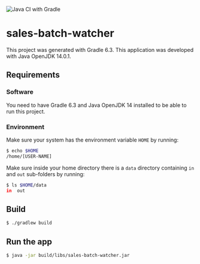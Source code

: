 ![Java CI with Gradle](https://github.com/pedroeml/sales-batch-watcher/workflows/Java%20CI%20with%20Gradle/badge.svg)

# sales-batch-watcher

This project was generated with Gradle 6.3. This application was developed with Java OpenJDK 14.0.1.

## Requirements

### Software

You need to have Gradle 6.3 and Java OpenJDK 14 installed to be able to run this project.

### Environment

Make sure your system has the environment variable `HOME` by running:

```bash
$ echo $HOME
/home/[USER-NAME]
```

Make sure inside your home directory there is a `data` directory containing `in` and `out` sub-folders by running:

```bash
$ ls $HOME/data
in  out
```

## Build
```bash
$ ./gradlew build
```

## Run the app
```bash
$ java -jar build/libs/sales-batch-watcher.jar 
```
